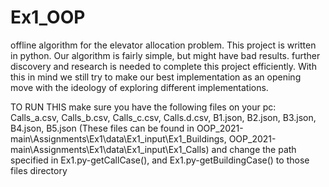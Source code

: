 # Ex1_OOP
offline algorithm for the elevator allocation problem.
This project is written in python. Our algorithm is fairly simple, but might have bad results.
further discovery and research is needed to complete this project efficiently.
With this in mind we still try to make our best implementation as an opening move with the ideology
of exploring different implementations.

TO RUN THIS make sure you have the following files on your pc:
Calls_a.csv, Calls_b.csv, Calls_c.csv, Calls.d.csv, B1.json, B2.json, B3.json, B4.json, B5.json
(These files can be found in          OOP_2021-main\Assignments\Ex1\data\Ex1_input\Ex1_Buildings,         OOP_2021-main\Assignments\Ex1\data\Ex1_input\Ex1_Calls)
and change the path specified in Ex1.py-getCallCase(), and Ex1.py-getBuildingCase() to those files directory

